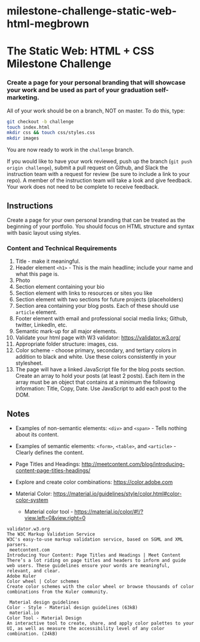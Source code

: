 # milestone-challenge-static-web-html-megbrown


# The Static Web: HTML + CSS Milestone Challenge
### Create a page for your personal branding that will showcase your work and be used as part of your graduation self-marketing.

All of your work should be on a branch, NOT on master. To do this, type:

```bash
git checkout -b challenge
touch index.html
mkdir css && touch css/styles.css
mkdir images
```
You are now ready to work in the `challenge` branch.

If you would like to have your work reviewed, push up the branch (`git push origin challenge`), submit a pull request on Github, and Slack the instruction team with a request for review (be sure to include a link to your repo). A member of the instruction team will take a look and give feedback. Your work does not need to be complete to receive feedback.

## Instructions

Create a page for your own personal branding that can be treated as the beginning of your portfolio. You should focus on HTML structure and syntax with basic layout using styles.

### Content and Technical Requirements
1. Title - make it meaningful.
1. Header element `<h1>` - This is the main headline; include your name and what this page is.
1. Photo
1. Section element containing your bio
1. Section element with links to resources or sites you like
1. Section element with two sections for future projects (placeholders)
1. Section area containing your blog posts. Each of these should use
```article```
element.
1. Footer element with email and professional social media links; Github, twitter, LinkedIn, etc.
1. Semantic mark-up for all major elements.
1. Validate your html page with W3 validator: https://validator.w3.org/
1. Appropriate folder structure: images, css.
1. Color scheme - choose primary, secondary, and tertiary colors in addition to black and white. Use these colors consistently in your stylesheet.
1. The page will have a linked JavaScript file for the blog posts section. Create an array to hold your posts (at least 2 posts). Each item in the array must be an object that contains at a minimum the following information: Title, Copy, Date. Use JavaScript to add each post to the DOM.


## Notes
* Examples of non-semantic elements: `<div>` and `<span>` - Tells nothing about its content.
* Examples of semantic elements: `<form>`, `<table>`, and `<article>` - Clearly defines the content.

* Page Titles and Headings: http://meetcontent.com/blog/introducing-content-page-titles-headings/
* Explore and create color combinations: https://color.adobe.com
* Material Color: https://material.io/guidelines/style/color.html#color-color-system
    - Material color tool - https://material.io/color/#!/?view.left=0&view.right=0
```
validator.w3.org
The W3C Markup Validation Service
W3C's easy-to-use markup validation service, based on SGML and XML parsers.
 meetcontent.com
Introducing Your Content: Page Titles and Headings | Meet Content
There’s a lot riding on page titles and headers to inform and guide web users. These guidelines ensure your words are meaningful, relevant, and clear.
Adobe Kuler
Color wheel | Color schemes
Create color schemes with the color wheel or browse thousands of color combinations from the Kuler community.

 Material design guidelines
Color - Style - Material design guidelines (63kB)
 material.io
Color Tool - Material Design
An interactive tool to create, share, and apply color palettes to your UI, as well as measure the accessibility level of any color combination. (24kB)
